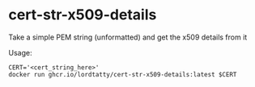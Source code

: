 # cert-str-x509-details
Take a simple PEM string (unformatted) and get the x509 details from it

Usage:
```
CERT='<cert_string_here>'
docker run ghcr.io/lordtatty/cert-str-x509-details:latest $CERT
```

